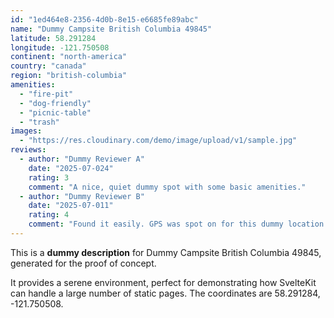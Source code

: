 ```yaml
---
id: "1ed464e8-2356-4d0b-8e15-e6685fe89abc"
name: "Dummy Campsite British Columbia 49845"
latitude: 58.291284
longitude: -121.750508
continent: "north-america"
country: "canada"
region: "british-columbia"
amenities:
  - "fire-pit"
  - "dog-friendly"
  - "picnic-table"
  - "trash"
images:
  - "https://res.cloudinary.com/demo/image/upload/v1/sample.jpg"
reviews:
  - author: "Dummy Reviewer A"
    date: "2025-07-024"
    rating: 3
    comment: "A nice, quiet dummy spot with some basic amenities."
  - author: "Dummy Reviewer B"
    date: "2025-07-011"
    rating: 4
    comment: "Found it easily. GPS was spot on for this dummy location."
---
```


This is a **dummy description** for Dummy Campsite British Columbia 49845, generated for the proof of concept.

It provides a serene environment, perfect for demonstrating how SvelteKit can handle a large number of static pages. The coordinates are 58.291284, -121.750508.
